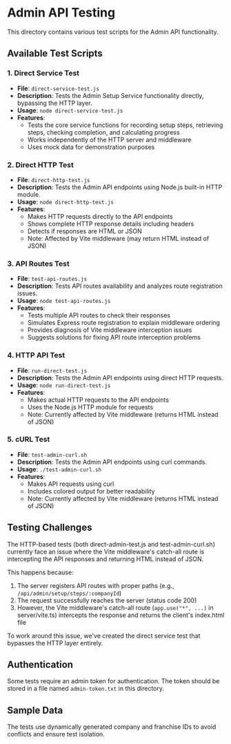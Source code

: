 # Admin API Testing

This directory contains various test scripts for the Admin API functionality.

## Available Test Scripts

### 1. Direct Service Test
- **File**: `direct-service-test.js`
- **Description**: Tests the Admin Setup Service functionality directly, bypassing the HTTP layer.
- **Usage**: `node direct-service-test.js`
- **Features**: 
  - Tests the core service functions for recording setup steps, retrieving steps, checking completion, and calculating progress
  - Works independently of the HTTP server and middleware
  - Uses mock data for demonstration purposes

### 2. Direct HTTP Test
- **File**: `direct-http-test.js`
- **Description**: Tests the Admin API endpoints using Node.js built-in HTTP module.
- **Usage**: `node direct-http-test.js`
- **Features**:
  - Makes HTTP requests directly to the API endpoints
  - Shows complete HTTP response details including headers
  - Detects if responses are HTML or JSON
  - Note: Affected by Vite middleware (may return HTML instead of JSON)

### 3. API Routes Test
- **File**: `test-api-routes.js`
- **Description**: Tests API routes availability and analyzes route registration issues.
- **Usage**: `node test-api-routes.js`
- **Features**:
  - Tests multiple API routes to check their responses
  - Simulates Express route registration to explain middleware ordering
  - Provides diagnosis of Vite middleware interception issues
  - Suggests solutions for fixing API route interception problems

### 4. HTTP API Test
- **File**: `run-direct-test.js`
- **Description**: Tests the Admin API endpoints using direct HTTP requests.
- **Usage**: `node run-direct-test.js`
- **Features**:
  - Makes actual HTTP requests to the API endpoints
  - Uses the Node.js HTTP module for requests
  - Note: Currently affected by Vite middleware (returns HTML instead of JSON)

### 5. cURL Test
- **File**: `test-admin-curl.sh`
- **Description**: Tests the Admin API endpoints using curl commands.
- **Usage**: `./test-admin-curl.sh`
- **Features**:
  - Makes API requests using curl
  - Includes colored output for better readability
  - Note: Currently affected by Vite middleware (returns HTML instead of JSON)

## Testing Challenges

The HTTP-based tests (both direct-admin-test.js and test-admin-curl.sh) currently face an issue where the Vite middleware's catch-all route is intercepting the API responses and returning HTML instead of JSON.

This happens because:

1. The server registers API routes with proper paths (e.g., `/api/admin/setup/steps/:companyId`)
2. The request successfully reaches the server (status code 200)
3. However, the Vite middleware's catch-all route (`app.use("*", ...)` in server/vite.ts) intercepts the response and returns the client's index.html file

To work around this issue, we've created the direct service test that bypasses the HTTP layer entirely.

## Authentication

Some tests require an admin token for authentication. The token should be stored in a file named `admin-token.txt` in this directory.

## Sample Data

The tests use dynamically generated company and franchise IDs to avoid conflicts and ensure test isolation.
